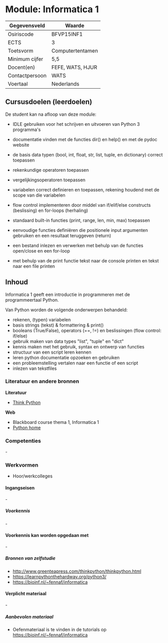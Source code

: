 # Module: Informatica 1

| Gegevensveld  | Waarde |
| ------------- | ------------- |
| Osiriscode  | BFVP15INF1  |
| ECTS  | 3 |
| Toetsvorm  | Computertentamen |
| Minimum cijfer  | 5,5 |
| Docent(en)  | FEFE, WATS, HJUR |
| Contactpersoon  | WATS |
| Voertaal  | Nederlands |

## Cursusdoelen (leerdoelen)

De student kan na afloop van deze module:
 
- IDLE gebruiken voor het schrijven en uitvoeren van Python 3
  programma's

- documentatie vinden met de functies dir() en help() en met de pydoc
  website

- de basis data typen (bool, int, float, str, list, tuple, en
  dictionary) correct toepassen

- rekenkundige operatoren toepassen

- vergelijkingsoperatoren toepassen

- variabelen correct definieren en toepassen, rekening houdend met de
  scope van die variabelen

- flow control implementeren door middel van if/elif/else constructs
  (beslissing) en for-loops (herhaling)

- standaard built-in functies (print, range, len, min, max)
  toepassen

- eenvoudige functies definiëren die positionele input argumenten
  gebruiken en een resultaat teruggeven (return)

- een bestand inlezen en verwerken met behulp van de functies open/close en
  een for-loop

- met behulp van de print functie tekst naar de console printen en
  tekst naar een file printen
 
## Inhoud

Informatica 1 geeft een introductie in programmeren met de programmeertaal Python.

Van Python worden de volgende onderwerpen behandeld:  

- rekenen, (typen) variabelen
- basis strings (tekst) & formattering & print()
- booleans (True/False), operators (==, !=) en beslissingen (flow control: if/else)
- gebruik maken van data types "list", "tuple" en "dict"
- kennis maken met het gebruik, syntax en ontwerp van functies
- structuur van een script leren kennen
- leren python documentatie opzoeken en gebruiken
- een probleemstelling vertalen naar een functie of een script
- inlezen van tekstfiles

### Literatuur en andere bronnen

**Literatuur**
- [Think Python](http://www.greenteapress.com/thinkpython/thinkpython.html) 

**Web**
- Blackboard course thema 1, Informatica 1
- [Python home](https://www.python.org/)

### Competenties
\- 

### Werkvormen
- Hoor/werkcolleges

#### Ingangseisen
\- 

##### Voorkennis
\-

#### Voorkennis kan worden opgedaan met
\-

##### Bronnen van zelfstudie
- http://www.greenteapress.com/thinkpython/thinkpython.html
- https://learnpythonthehardway.org/python3/
- https://bioinf.nl/~fennaf/informatica

#### Verplicht materiaal
\-

##### Aanbevolen materiaal
- Oefenmateriaal is te vinden in de tutorials op https://bioinf.nl/~fennaf/informatica

